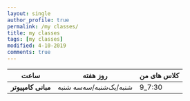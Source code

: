 ```yaml
---
layout: single
author_profile: true
permalink: /my classes/
title: my classes
tags: [my classes]
modified: 4-10-2019
comments: true
---
```




|     **ساعت**    |      **روز هفته**     |   **کلاس های من**     |
|-----------------|------------------------|-----------------------|
|   **مبانی کامپیوتر**   | شنبه/یک‌شنبه/سه‌سه شنبه  | 9_7:30 |